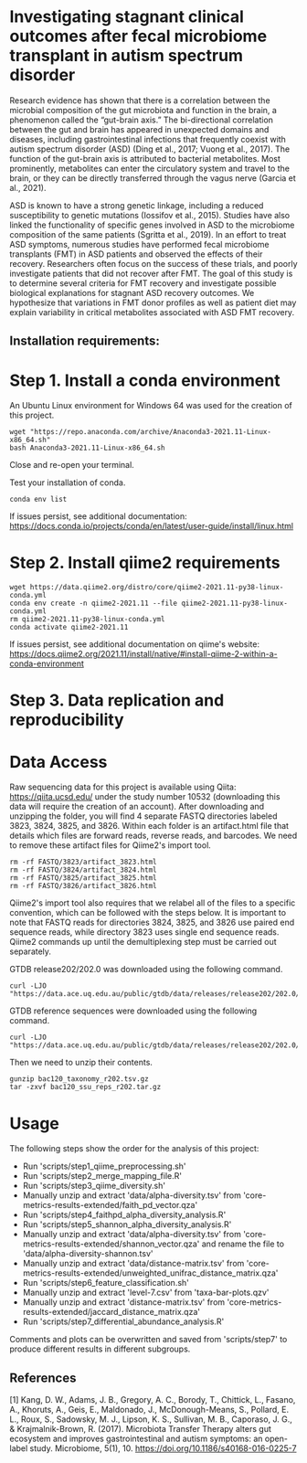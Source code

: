 # Investigating stagnant clinical outcomes after fecal microbiome transplant in autism spectrum disorder
Research evidence has shown that there is a correlation between the microbial composition of the gut microbiota and function in the brain, a phenomenon called the “gut-brain axis.” The bi-directional correlation between the gut and brain has appeared in unexpected domains and diseases, including gastrointestinal infections that frequently coexist with autism spectrum disorder (ASD) (Ding et al., 2017; Vuong et al., 2017). The function of the gut-brain axis is attributed to bacterial metabolites. Most prominently, metabolites can enter the circulatory system and travel to the brain, or they can be directly transferred through the vagus nerve (Garcia et al., 2021).

ASD is known to have a strong genetic linkage, including a reduced susceptibility to genetic mutations (Iossifov et al., 2015). Studies have also linked the functionality of specific genes involved in ASD to the microbiome composition of the same patients (Sgritta et al., 2019). In an effort to treat ASD symptoms, numerous studies have performed fecal microbiome transplants (FMT) in ASD patients and observed the effects of their recovery. Researchers often focus on the success of these trials, and poorly investigate patients that did not recover after FMT. The goal of this study is to determine several criteria for FMT recovery and investigate possible biological explanations for stagnant ASD recovery outcomes. We hypothesize that variations in FMT donor profiles as well as patient diet may explain variability in critical metabolites associated with ASD FMT recovery.

## Installation requirements:

# Step 1. Install a conda environment

An Ubuntu Linux environment for Windows 64 was used for the creation of this project.

```
wget "https://repo.anaconda.com/archive/Anaconda3-2021.11-Linux-x86_64.sh"
bash Anaconda3-2021.11-Linux-x86_64.sh
```

Close and re-open your terminal.

Test your installation of conda.

```
conda env list
```

If issues persist, see additional documentation: https://docs.conda.io/projects/conda/en/latest/user-guide/install/linux.html

# Step 2. Install qiime2 requirements
```
wget https://data.qiime2.org/distro/core/qiime2-2021.11-py38-linux-conda.yml
conda env create -n qiime2-2021.11 --file qiime2-2021.11-py38-linux-conda.yml
rm qiime2-2021.11-py38-linux-conda.yml
conda activate qiime2-2021.11
```

If issues persist, see additional documentation on qiime's website: https://docs.qiime2.org/2021.11/install/native/#install-qiime-2-within-a-conda-environment

# Step 3. Data replication and reproducibility

# Data Access
Raw sequencing data for this project is available using Qiita: https://qiita.ucsd.edu/ under the study number 10532 (downloading this data will require the creation of an account). After downloading and unzipping the folder, you will find 4 separate FASTQ directories labeled 3823, 3824, 3825, and 3826. Within each folder is an artifact.html file that details which files are forward reads, reverse reads, and barcodes. We need to remove these artifact files for Qiime2's import tool.

```
rm -rf FASTQ/3823/artifact_3823.html
rm -rf FASTQ/3824/artifact_3824.html
rm -rf FASTQ/3825/artifact_3825.html
rm -rf FASTQ/3826/artifact_3826.html
```

Qiime2's import tool also requires that we relabel all of the files to a specific convention, which can be followed with the steps below. It is important to note that FASTQ reads for directories 3824, 3825, and 3826 use paired end sequence reads, while directory 3823 uses single end sequence reads. Qiime2 commands up until the demultiplexing step must be carried out separately.

GTDB release202/202.0 was downloaded using the following command.
```
curl -LJO "https://data.ace.uq.edu.au/public/gtdb/data/releases/release202/202.0/bac120_taxonomy_r202.tsv.gz"
```

GTDB reference sequences were downloaded using the following command.
```
curl -LJO "https://data.ace.uq.edu.au/public/gtdb/data/releases/release202/202.0/genomic_files_reps/bac120_ssu_reps_r202.tar.gz"
```

Then we need to unzip their contents.
```
gunzip bac120_taxonomy_r202.tsv.gz
tar -zxvf bac120_ssu_reps_r202.tar.gz
```

# Usage
The following steps show the order for the analysis of this project:

- Run 'scripts/step1_qiime_preprocessing.sh'
- Run 'scripts/step2_merge_mapping_file.R'
- Run 'scripts/step3_qiime_diversity.sh'
- Manually unzip and extract 'data/alpha-diversity.tsv' from 'core-metrics-results-extended/faith_pd_vector.qza'
- Run 'scripts/step4_faithpd_alpha_diversity_analysis.R'
- Run 'scripts/step5_shannon_alpha_diversity_analysis.R'
- Manually unzip and extract 'data/alpha-diversity.tsv' from 'core-metrics-results-extended/shannon_vector.qza' and rename the file to 'data/alpha-diversity-shannon.tsv'
- Manually unzip and extract 'data/distance-matrix.tsv' from 'core-metrics-results-extended/unweighted_unifrac_distance_matrix.qza'
- Run 'scripts/step6_feature_classification.sh'
- Manually unzip and extract 'level-7.csv' from 'taxa-bar-plots.qzv'
- Manually unzip and extract 'distance-matrix.tsv' from 'core-metrics-results-extended/jaccard_distance_matrix.qza'
- Run 'scripts/step7_differential_abundance_analysis.R'

Comments and plots can be overwritten and saved from 'scripts/step7' to produce different results in different subgroups.

## References
[1] Kang, D. W., Adams, J. B., Gregory, A. C., Borody, T., Chittick, L., Fasano, A., Khoruts, A., Geis, E., 
Maldonado, J., McDonough-Means, S., Pollard, E. L., Roux, S., Sadowsky, M. J., Lipson, K. S., Sullivan, M. B., Caporaso, J. G., & Krajmalnik-Brown, R. (2017). Microbiota Transfer Therapy alters gut ecosystem and improves gastrointestinal and autism symptoms: an open-label study. Microbiome, 5(1), 10. https://doi.org/10.1186/s40168-016-0225-7



